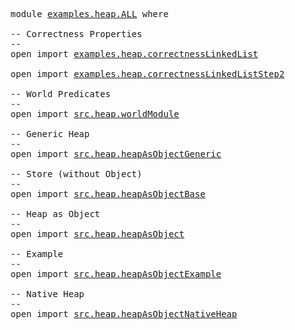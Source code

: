 <pre
    ><a name="1"
      >


</a
      ><a name="4" class="Keyword"
      >module</a
      ><a name="10"
      > </a
      ><a name="11" href="https://stephanadl.github.io/ooAgdaHtml/examples.heap.ALL.html#1" class="Module"
      >examples.heap.ALL</a
      ><a name="28"
      > </a
      ><a name="29" class="Keyword"
      >where</a
      ><a name="34"
      >

</a
      ><a name="36" class="Comment"
      >-- Correctness Properties</a
      ><a name="61"
      >
</a
      ><a name="62" class="Comment"
      >--</a
      ><a name="64"
      >
</a
      ><a name="65" class="Keyword"
      >open</a
      ><a name="69"
      > </a
      ><a name="70" class="Keyword"
      >import</a
      ><a name="76"
      > </a
      ><a name="77" href="examples.heap.correctnessLinkedList.html#1" class="Module"
      >examples.heap.correctnessLinkedList</a
      ><a name="112"
      >

</a
      ><a name="114" class="Keyword"
      >open</a
      ><a name="118"
      > </a
      ><a name="119" class="Keyword"
      >import</a
      ><a name="125"
      > </a
      ><a name="126" href="examples.heap.correctnessLinkedListStep2.html#1" class="Module"
      >examples.heap.correctnessLinkedListStep2</a
      ><a name="166"
      >

</a
      ><a name="168" class="Comment"
      >-- World Predicates</a
      ><a name="187"
      >
</a
      ><a name="188" class="Comment"
      >--</a
      ><a name="190"
      >
</a
      ><a name="191" class="Keyword"
      >open</a
      ><a name="195"
      > </a
      ><a name="196" class="Keyword"
      >import</a
      ><a name="202"
      > </a
      ><a name="203" href="src.heap.worldModule.html#1" class="Module"
      >src.heap.worldModule</a
      ><a name="223"
      >

</a
      ><a name="225" class="Comment"
      >-- Generic Heap</a
      ><a name="240"
      >
</a
      ><a name="241" class="Comment"
      >--</a
      ><a name="243"
      >
</a
      ><a name="244" class="Keyword"
      >open</a
      ><a name="248"
      > </a
      ><a name="249" class="Keyword"
      >import</a
      ><a name="255"
      > </a
      ><a name="256" href="src.heap.heapAsObjectGeneric.html#1" class="Module"
      >src.heap.heapAsObjectGeneric</a
      ><a name="284"
      >

</a
      ><a name="286" class="Comment"
      >-- Store (without Object)</a
      ><a name="311"
      >
</a
      ><a name="312" class="Comment"
      >--</a
      ><a name="314"
      >
</a
      ><a name="315" class="Keyword"
      >open</a
      ><a name="319"
      > </a
      ><a name="320" class="Keyword"
      >import</a
      ><a name="326"
      > </a
      ><a name="327" href="src.heap.heapAsObjectBase.html#1" class="Module"
      >src.heap.heapAsObjectBase</a
      ><a name="352"
      >

</a
      ><a name="354" class="Comment"
      >-- Heap as Object</a
      ><a name="371"
      >
</a
      ><a name="372" class="Comment"
      >--</a
      ><a name="374"
      >
</a
      ><a name="375" class="Keyword"
      >open</a
      ><a name="379"
      > </a
      ><a name="380" class="Keyword"
      >import</a
      ><a name="386"
      > </a
      ><a name="387" href="src.heap.heapAsObject.html#1" class="Module"
      >src.heap.heapAsObject</a
      ><a name="408"
      >

</a
      ><a name="410" class="Comment"
      >-- Example</a
      ><a name="420"
      >
</a
      ><a name="421" class="Comment"
      >--</a
      ><a name="423"
      >
</a
      ><a name="424" class="Keyword"
      >open</a
      ><a name="428"
      > </a
      ><a name="429" class="Keyword"
      >import</a
      ><a name="435"
      > </a
      ><a name="436" href="src.heap.heapAsObjectExample.html#1" class="Module"
      >src.heap.heapAsObjectExample</a
      ><a name="464"
      >

</a
      ><a name="466" class="Comment"
      >-- Native Heap</a
      ><a name="480"
      >
</a
      ><a name="481" class="Comment"
      >--</a
      ><a name="483"
      >
</a
      ><a name="484" class="Keyword"
      >open</a
      ><a name="488"
      > </a
      ><a name="489" class="Keyword"
      >import</a
      ><a name="495"
      > </a
      ><a name="496" href="src.heap.heapAsObjectNativeHeap.html#1" class="Module"
      >src.heap.heapAsObjectNativeHeap</a
      ><a name="527"
      >
</a
      ></pre
    >
